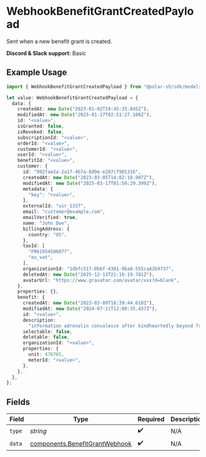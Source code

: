 # WebhookBenefitGrantCreatedPayload

Sent when a new benefit grant is created.

**Discord & Slack support:** Basic

## Example Usage

```typescript
import { WebhookBenefitGrantCreatedPayload } from "@polar-sh/sdk/models/components/webhookbenefitgrantcreatedpayload.js";

let value: WebhookBenefitGrantCreatedPayload = {
  data: {
    createdAt: new Date("2023-01-02T19:45:35.845Z"),
    modifiedAt: new Date("2025-01-17T02:51:27.106Z"),
    id: "<value>",
    isGranted: false,
    isRevoked: false,
    subscriptionId: "<value>",
    orderId: "<value>",
    customerId: "<value>",
    userId: "<value>",
    benefitId: "<value>",
    customer: {
      id: "992fae2a-2a17-4b7a-8d9e-e287cf90131b",
      createdAt: new Date("2023-03-05T14:02:18.907Z"),
      modifiedAt: new Date("2025-03-17T01:50:29.399Z"),
      metadata: {
        "key": "<value>",
      },
      externalId: "usr_1337",
      email: "customer@example.com",
      emailVerified: true,
      name: "John Doe",
      billingAddress: {
        country: "US",
      },
      taxId: [
        "FR61954506077",
        "eu_vat",
      ],
      organizationId: "1dbfc517-0bbf-4301-9ba8-555ca42b9737",
      deletedAt: new Date("2025-12-13T21:16:19.781Z"),
      avatarUrl: "https://www.gravatar.com/avatar/xxx?d=blank",
    },
    properties: {},
    benefit: {
      createdAt: new Date("2023-03-09T18:39:44.610Z"),
      modifiedAt: new Date("2024-07-11T12:00:35.437Z"),
      id: "<value>",
      description:
        "information adrenalin convalesce after kindheartedly beyond frizz sock",
      selectable: false,
      deletable: false,
      organizationId: "<value>",
      properties: {
        unit: 476765,
        meterId: "<value>",
      },
    },
  },
};
```

## Fields

| Field                                                                            | Type                                                                             | Required                                                                         | Description                                                                      | Example                                                                          |
| -------------------------------------------------------------------------------- | -------------------------------------------------------------------------------- | -------------------------------------------------------------------------------- | -------------------------------------------------------------------------------- | -------------------------------------------------------------------------------- |
| `type`                                                                           | *string*                                                                         | :heavy_check_mark:                                                               | N/A                                                                              | benefit_grant.created                                                            |
| `data`                                                                           | [components.BenefitGrantWebhook](../../models/components/benefitgrantwebhook.md) | :heavy_check_mark:                                                               | N/A                                                                              |                                                                                  |